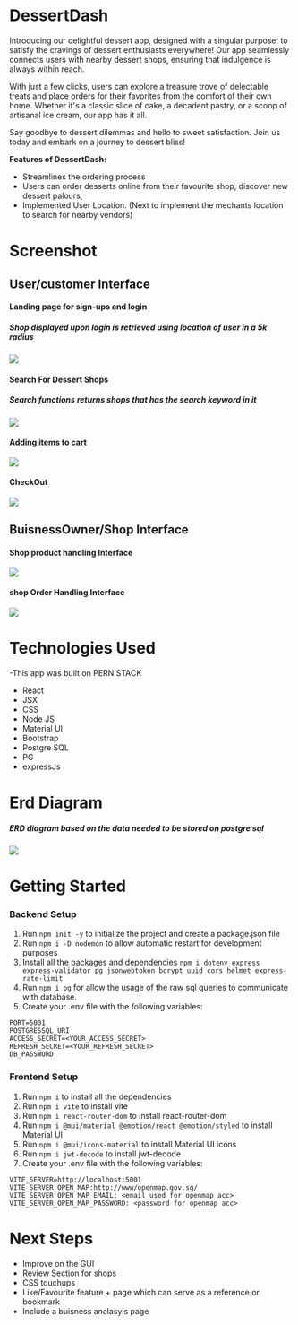 # DessertDash


Introducing our delightful dessert app, designed with a singular purpose: to satisfy the cravings of dessert enthusiasts everywhere! Our app seamlessly connects users with nearby dessert shops, ensuring that indulgence is always within reach.

With just a few clicks, users can explore a treasure trove of delectable treats and place orders for their favorites from the comfort of their own home. Whether it's a classic slice of cake, a decadent pastry, or a scoop of artisanal ice cream, our app has it all.

Say goodbye to dessert dilemmas and hello to sweet satisfaction. Join us today and embark on a journey to dessert bliss!

**Features of DessertDash:**

- Streamlines the ordering process 
- Users can order desserts online from their favourite shop, discover new dessert palours,
- Implemented User Location. (Next to implement the mechants location to search for nearby vendors)

# Screenshot

## User/customer Interface

#### Landing page for sign-ups and login
##### Shop displayed upon login is retrieved using location of user in a 5k radius
<img src="./ReadmeImg/login.gif">

#### Search For Dessert Shops
##### Search functions returns shops that has the search keyword in it

<img src="./ReadmeImg/search_shop.gif">

#### Adding items to cart

<img src="./ReadmeImg/addToCart.gif">

#### CheckOut

<img src="./ReadmeImg/checkout.gif">

## BuisnessOwner/Shop Interface

#### Shop product handling Interface

<img src="./ReadmeImg/buisnessOwner_product.gif">

#### shop Order Handling Interface

<img src="./ReadmeImg/ordersHandling.gif">

# Technologies Used

-This app was built on PERN STACK

- React
- JSX
- CSS
- Node JS
- Material UI
- Bootstrap
- Postgre SQL
- PG
- expressJs


# Erd Diagram

##### ERD diagram based on the data needed to be stored on postgre sql

<img src="./ReadmeImg/ERD_Diagram.png">

# Getting Started

### Backend Setup

1. Run `npm init -y` to initialize the project and create a package.json file
2. Run `npm i -D nodemon` to allow automatic restart for development purposes
3. Install all the packages and dependencies `npm i dotenv express express-validator pg jsonwebtoken bcrypt uuid cors helmet express-rate-limit`
4. Run `npm i pg` for allow the usage of the raw sql queries to communicate with database.
5. Create your .env file with the following variables:

```
PORT=5001
POSTGRESSQL_URI
ACCESS_SECRET=<YOUR_ACCESS_SECRET>
REFRESH_SECRET=<YOUR_REFRESH_SECRET>
DB_PASSWORD
```

### Frontend Setup

1. Run `npm i` to install all the dependencies
2. Run `npm i vite` to install vite
3. Run `npm i react-router-dom` to install react-router-dom
4. Run `npm i @mui/material @emotion/react @emotion/styled` to install Material UI
5. Run `npm i @mui/icons-material` to install Material UI icons
6. Run `npm i jwt-decode` to install jwt-decode
7. Create your .env file with the following variables:

```
VITE_SERVER=http://localhost:5001
VITE_SERVER_OPEN_MAP:http://www/openmap.gov.sg/
VITE_SERVER_OPEN_MAP_EMAIL: <email used for openmap acc>
VITE_SERVER_OPEN_MAP_PASSWORD: <password for openmap acc>
```



# Next Steps

- Improve on the GUI 
- Review Section for shops
- CSS touchups
- Like/Favourite feature + page which can serve as a reference or bookmark
- Include a buisness analasyis page
